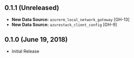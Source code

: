 ## 0.1.1 (Unreleased)

* **New Data Source:** `azurerm_local_network_gateway` [GH-13]
* **New Data Source:** `azurestack_client_config` [GH-9]

## 0.1.0 (June 19, 2018) 

* Initial Release
